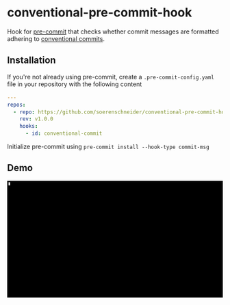 # conventional-pre-commit-hook
Hook for [pre-commit](https://pre-commit.com/) that checks whether commit messages are formatted adhering to [conventional commits](https://www.conventionalcommits.org).

## Installation

If you're not already using pre-commit, create a `.pre-commit-config.yaml` file in your repository with the following content 

```yaml
---
repos:
  - repo: https://github.com/soerenschneider/conventional-pre-commit-hook
    rev: v1.0.0
    hooks:
      - id: conventional-commit
 ```
 
 Initialize pre-commit using `pre-commit install --hook-type commit-msg`
 
 ## Demo
 ![demo](demo.gif)
